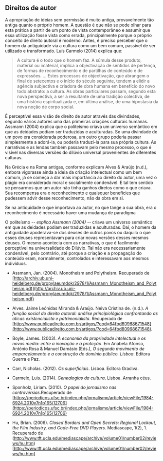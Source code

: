 ## Direitos de autor

A apropriação de ideias sem permissão é muito antiga, provavelmente tão antiga quanto o próprio homem. A questão é que não se pode olhar para esta prática a partir de um ponto de vista contemporâneo e assumir que essa utilização fosse vista como errada, principalmente porque o próprio conceito de direito autoral é moderno. Antes, é preciso perceber que o homem da antiguidade via a cultura como um bem comum, passível de ser utilizado e transformado. Luís Carmelo (2014) explica que:

> A cultura é o todo que o homem faz. A súmula desse produto, material ou imaterial, implica a objectivação de sentidos de pertença, de formas de reconhecimento e de partilhas de conteúdo e de expressões. ... Estes processos de objectivação, que abrangem o final de setecentos e o início do século seguinte, tendem a elidir a agência subjectiva e criadora de obra humana em benefício do novo todo abstrato: a cultura. As obras particulares passam, segundo esta nova perspectiva, a ser a resultante de uma tradição colectiva, de uma história espiritualizada e, em última análise, de uma hipostasia da nova noção de corpo social.

É perceptível essa visão de direito de autor através das divindades, segundo vários autores uma das primeiras criações culturais humanas. Assmann (2004) explica que o politeísmo criava um universo semântico em que as deidades podiam ser traduzidas e aculturadas. Se uma divindade de um povo era considerada poderosa, um outro grupo poderia passar simplesmente a adorá-la, ou poderia traduzi-la para sua própria cultura. As narrativas e as lendas também passavam pelo mesmo processo, o que é visível nas diversas versões do dilúvio universal provenientes de diferentes culturas.

Na Grécia e na Roma antigas, conforme explicam Alves & Araújo (n.d.), embora vigorasse ainda a ideia da criação intelectual como um bem comum, já se começa a dar mais importância ao direito do autor, uma vez o plágio era considerado moral e socialmente condenável. E tal tem sentido se pensarmos que um autor não tinha ganhos diretos como o que criava. Sua recompensa era o reconhecimento e quaisquer beneficies que pudessem advir desse reconhecimento, não da obra em si.

Se na antiquidade o que importava ao autor, no que tange a sua obra, era o reconhecimento é necessário haver uma mudança de paradigma  



O politeísmo -- *explica Assmann (2004)* -- criava um universo semântico em que as deidades podiam ser traduzidas e aculturadas. Daí, o homem da antiguidade apoderava-se dos deuses de outros povos ou daquilo o que esses deuses representavam para criar novas versões desses mesmos deuses. O mesmo acontecia com as narrativas, o que é facilmente perceptível na universalidade do Dilúvio. Tal não era necessariamente condenável, pelo contrário, até porque a criação e a propagação do conteúdo eram, normalmente, controlados e interessavam aos mesmos indivíduos.

- Assmann, Jan. (2004). Monotheism and Polytheism. Recuperado de [http://archiv.ub.uni-heidelberg.de/propylaeumdok/2978/1/Assmann_Monotheism_and_Polytheism.pdf](http://archiv.ub.uni-heidelberg.de/propylaeumdok/2978/1/Assmann_Monotheism_and_Polytheism.pdf)
- Alves. Jaime Leônidas Miranda & Araújo. Neiva Cristina de. (n.d.). *A função social do direito autoral: análise principiológica confrontando as óticas existencialista e patrimonialista*. Recuperado de [http://www.publicadireito.com.br/artigos/?cod=64fbd80968671548](http://www.publicadireito.com.br/artigos/?cod=64fbd80968671548).


- Boyle, James. (2003). *A economia da propriedade intelectual e os novos media: entre a inovação e a proteção*. Em Anabela Afonso, António Rosa & Manuel Damásio (Eds.), *O segundo movimento de emparcelamento e a construção do domínio público. Lisboa*. Editora Guerra e Paz.
- Carr, Nicholas. (2012). *Os superficiais*. Lisboa. Editora Gradiva.
- Carmelo, Luis. (2014). *Genealogias da cultura*. Lisboa. Arranha céus.
- Sponholz, Liriam. (2010). *O papel do jornalismo
nas controvérsias*.Recuperado de [https://periodicos.ufsc.br/index.php/jornalismo/article/viewFile/1984-6924.2010v7n1p165/12706](https://periodicos.ufsc.br/index.php/jornalismo/article/viewFile/1984-6924.2010v7n1p165/12706)
- Hu, Brian. (2006). *Closed Borders and Open Secrets: Regional Lockout, the Film Industry, and Code-Free DVD Players*. Mediascape, 1(2), 1. Recuperado de (http://www.tft.ucla.edu/mediascape/archive/volume01/number02/reviews/hu.htm)[http://www.tft.ucla.edu/mediascape/archive/volume01/number02/reviews/hu.htm]